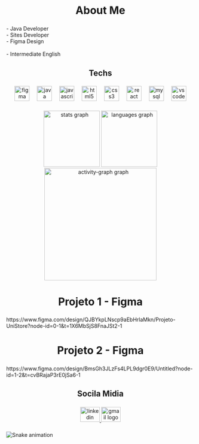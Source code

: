 <h1 align="center">About Me</h1>

###

<p align="left">- Java Developer<br>- Sites Developer<br>- Figma Design<br><br>- Intermediate English</p>

###

<h2 align="center">Techs</h2>

###

<div align="center">
  <img src="https://cdn.jsdelivr.net/gh/devicons/devicon/icons/figma/figma-original.svg" height="40" alt="figma logo"  />
  <img width="12" />
  <img src="https://cdn.jsdelivr.net/gh/devicons/devicon/icons/java/java-original.svg" height="40" alt="java logo"  />
  <img width="12" />
  <img src="https://cdn.jsdelivr.net/gh/devicons/devicon/icons/javascript/javascript-original.svg" height="40" alt="javascript logo"  />
  <img width="12" />
  <img src="https://cdn.jsdelivr.net/gh/devicons/devicon/icons/html5/html5-original.svg" height="40" alt="html5 logo"  />
  <img width="12" />
  <img src="https://cdn.jsdelivr.net/gh/devicons/devicon/icons/css3/css3-original.svg" height="40" alt="css3 logo"  />
  <img width="12" />
  <img src="https://cdn.jsdelivr.net/gh/devicons/devicon/icons/react/react-original.svg" height="40" alt="react logo"  />
  <img width="12" />
  <img src="https://cdn.jsdelivr.net/gh/devicons/devicon/icons/mysql/mysql-original.svg" height="40" alt="mysql logo"  />
  <img width="12" />
  <img src="https://cdn.jsdelivr.net/gh/devicons/devicon/icons/vscode/vscode-original.svg" height="40" alt="vscode logo"  />
</div>

###

<div align="center">
  <img src="https://github-readme-stats.vercel.app/api?username=mayrakeylla&hide_title=false&hide_rank=false&show_icons=true&include_all_commits=true&count_private=true&disable_animations=false&theme=dracula&locale=en&hide_border=false&order=1" height="150" alt="stats graph"  />
  <img src="https://github-readme-stats.vercel.app/api/top-langs?username=mayrakeylla&locale=en&hide_title=false&layout=compact&card_width=320&langs_count=5&theme=dracula&hide_border=false&order=2" height="150" alt="languages graph"  />
  <img src="https://github-readme-activity-graph.vercel.app/graph?username=mayrakeylla&radius=16&theme=react&area=true&order=5" height="300" alt="activity-graph graph"  />
</div>

###

<h1 align="center">Projeto 1 - Figma</h1>

###

<p align="left">https://www.figma.com/design/QJBYkpLNscp9aEbHrlaMkn/Projeto-UniStore?node-id=0-1&t=1X6MbSjS8FnaJSt2-1</p>

###

<h1 align="center">Projeto 2 - Figma</h1>

###

<p align="left">https://www.figma.com/design/BmsGh3JLzFs4LPL9dgr0E9/Untitled?node-id=1-2&t=cvBRajaP3rE0jSa6-1</p>

###

<h2 align="center">Socila Midia</h2>

###

<div align="center">
  <a href="https://www.linkedin.com/in/mayra-keylla-85a925287/" target="_blank">
    <img src="https://raw.githubusercontent.com/maurodesouza/profile-readme-generator/master/src/assets/icons/social/linkedin/default.svg" width="52" height="40" alt="linkedin logo"  />
  </a>
  <a href="https://mail.google.com/mail/u/0/?ogbl#inbox" target="_blank">
    <img src="https://raw.githubusercontent.com/maurodesouza/profile-readme-generator/master/src/assets/icons/social/gmail/default.svg" width="52" height="40" alt="gmail logo"  />
  </a>
</div>

###

<img src="https://raw.githubusercontent.com/mayrakeylla/mayrakeylla/output/snake.svg" alt="Snake animation" />

###
